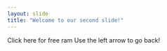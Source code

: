 ```yaml
---
layout: slide
title: "Welcome to our second slide!"
---
```

Click here for free ram
Use the left arrow to go back!

